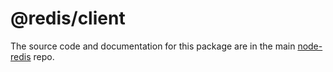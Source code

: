 # @redis/client

The source code and documentation for this package are in the main [node-redis](https://github.com/redis/node-redis) repo.
